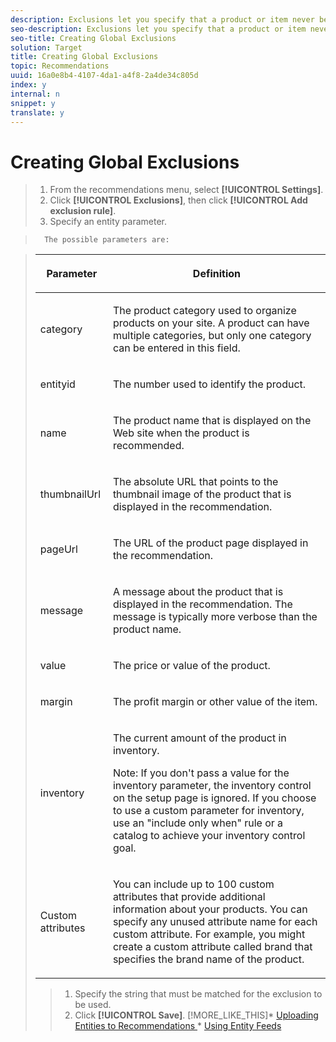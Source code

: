 ```yaml
---
description: Exclusions let you specify that a product or item never be included in your recommendations if they meet specific criteria. Multiple global exclusions are combined using "Or" logic.
seo-description: Exclusions let you specify that a product or item never be included in your recommendations if they meet specific criteria. Multiple global exclusions are combined using "Or" logic.
seo-title: Creating Global Exclusions
solution: Target
title: Creating Global Exclusions
topic: Recommendations
uuid: 16a0e8b4-4107-4da1-a4f8-2a4de34c805d
index: y
internal: n
snippet: y
translate: y
---
```


# Creating Global Exclusions


>1. From the recommendations menu, select **[!UICONTROL  Settings]**.
>1. Click **[!UICONTROL  Exclusions]**, then click **[!UICONTROL  Add exclusion rule]**.
>1. Specify an entity parameter.

>       The possible parameters are: 



>    <table id="table_E2D07D0D266D4965BD4336D2A0FD062A"> 
 <thead> 
  <tr> 
   <th colname="col1" class="entry"> <p>Parameter </p> </th> 
   <th colname="col2" class="entry"> <p>Definition </p> </th> 
  </tr> 
 </thead>
 <tbody> 
  <tr> 
   <td colname="col1"> <p>category </p> </td> 
   <td colname="col2"> <p> The product category used to organize products on your site. A product can have multiple categories, but only one category can be entered in this field. </p> </td> 
  </tr> 
  <tr> 
   <td colname="col1"> <p>entityid </p> </td> 
   <td colname="col2"> <p> The number used to identify the product. </p> </td> 
  </tr> 
  <tr> 
   <td colname="col1"> <p>name </p> </td> 
   <td colname="col2"> <p> The product name that is displayed on the Web site when the product is recommended. </p> </td> 
  </tr> 
  <tr> 
   <td colname="col1"> <p>thumbnailUrl </p> </td> 
   <td colname="col2"> <p> The absolute URL that points to the thumbnail image of the product that is displayed in the recommendation. </p> </td> 
  </tr> 
  <tr> 
   <td colname="col1"> <p>pageUrl </p> </td> 
   <td colname="col2"> <p> The URL of the product page displayed in the recommendation. </p> </td> 
  </tr> 
  <tr> 
   <td colname="col1"> <p>message </p> </td> 
   <td colname="col2"> <p> A message about the product that is displayed in the recommendation. The message is typically more verbose than the product name. </p> </td> 
  </tr> 
  <tr> 
   <td colname="col1"> <p>value </p> </td> 
   <td colname="col2"> <p> The price or value of the product. </p> </td> 
  </tr> 
  <tr> 
   <td colname="col1"> <p>margin </p> </td> 
   <td colname="col2"> <p> The profit margin or other value of the item. </p> </td> 
  </tr> 
  <tr> 
   <td colname="col1"> <p>inventory </p> </td> 
   <td colname="col2"> <p> The current amount of the product in inventory. </p> <p> <p>Note:  If you don't pass a value for the inventory parameter, the inventory control on the setup page is ignored. If you choose to use a custom parameter for inventory, use an "include only when" rule or a catalog to achieve your inventory control goal. </p> </p> </td> 
  </tr> 
  <tr> 
   <td colname="col1"> <p>Custom attributes </p> </td> 
   <td colname="col2"> <p> You can include up to 100 custom attributes that provide additional information about your products. You can specify any unused attribute name for each custom attribute. For example, you might create a custom attribute called brand that specifies the brand name of the product. </p> </td> 
  </tr> 
 </tbody> 
</table>

>1. Specify the string that must be matched for the exclusion to be used.
>1. Click **[!UICONTROL  Save]**.
>[!MORE_LIKE_THIS]* [ Uploading Entities to Recommendations ](c_Uploading_Entities_to_Recommendations.md#concept_23D55B1FAEBE425A8A0F9796A0E21AE1)* [ Using Entity Feeds ](t_Using_Entity_Feeds.md#task_4034B221DC754633B1280893AE6B5F86)